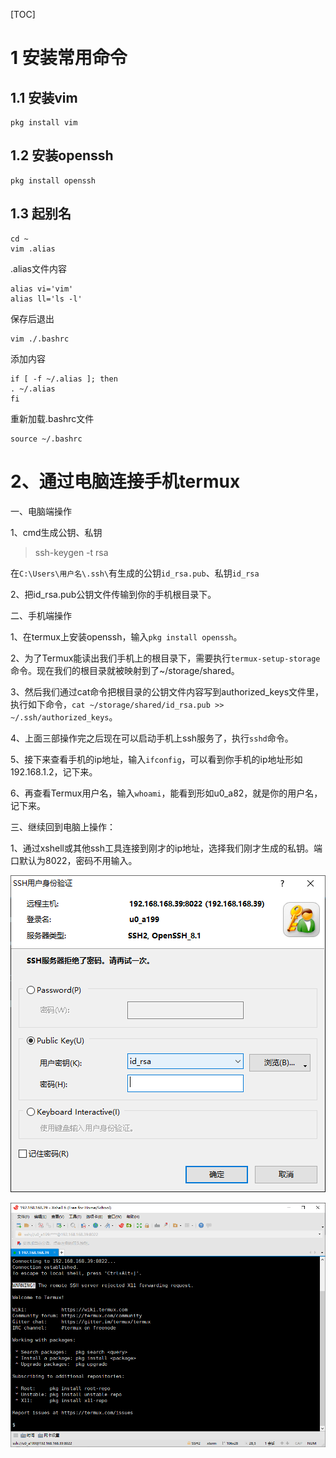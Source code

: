 [TOC]

# 1 安装常用命令

## 1.1 安装vim

```
pkg install vim
```

## 1.2 安装openssh

```
pkg install openssh
```

## 1.3 起别名

```
cd ~
vim .alias
```

.alias文件内容

```
alias vi='vim'
alias ll='ls -l'
```

保存后退出

```
vim ./.bashrc
```

添加内容

```
if [ -f ~/.alias ]; then
. ~/.alias
fi
```

重新加载.bashrc文件

```
source ~/.bashrc
```



# 2、通过电脑连接手机termux

一、电脑端操作

1、cmd生成公钥、私钥

> ssh-keygen -t rsa

在`C:\Users\用户名\.ssh\`有生成的公钥`id_rsa.pub`、私钥`id_rsa`

2、把id_rsa.pub公钥文件传输到你的手机根目录下。

二、手机端操作

1、在termux上安装openssh，输入`pkg install openssh`。

2、为了Termux能读出我们手机上的根目录下，需要执行`termux-setup-storage`命令。现在我们的根目录就被映射到了~/storage/shared。

3、然后我们通过cat命令把根目录的公钥文件内容写到authorized_keys文件里，执行如下命令，`cat ~/storage/shared/id_rsa.pub >> ~/.ssh/authorized_keys`。

4、上面三部操作完之后现在可以启动手机上ssh服务了，执行`sshd`命令。

5、接下来查看手机的ip地址，输入`ifconfig`，可以看到你手机的ip地址形如192.168.1.2，记下来。

6、再查看Termux用户名，输入`whoami`，能看到形如u0_a82，就是你的用户名，记下来。

三、继续回到电脑上操作：

1、通过xshell或其他ssh工具连接到刚才的ip地址，选择我们刚才生成的私钥。端口默认为8022，密码不用输入。

![2020-03-17_172043](img/2020-03-17_172043.png)

![2020-03-17_172109](img/2020-03-17_172109.png)

